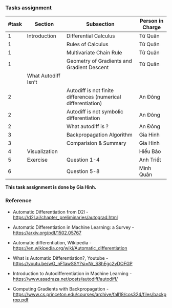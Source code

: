### Tasks assignment

| #task | Section             | Subsection                                                     | Person in Charge |
| ----- | ------------------- | -------------------------------------------------------------- | ---------------- |
| 1     | Introduction        | Differential Calculus                                          | Tử Quân          |
| 1     |                     | Rules of Calculus                                              | Tử Quân          |
| 1     |                     | Multivariate Chain Rule                                        | Tử Quân          |
| 1     |                     | Geometry of Gradients and Gradient Descent                     | Tử Quân          |
|       | What Autodiff Isn’t |                                                                |                  |
| 2     |                     | Autodiff is not finite differences (numerical differentiation) | An Đông          |
| 2     |                     | Autodiff is not symbolic differentiation                       | An Đông          |
| 2     |                     | What autodiff is ?                                             | An Đông          |
| 3     |                     | Backpropagation Algorithm                                      | Gia Hinh         |
| 3     |                     | Comparision & Summary                                          | Gia Hinh         |
| 4     | Visualization       |                                                                | Hiếu Bảo         |
| 5     | Exercise            | Question 1-4                                                   | Anh Triết        |
| 6     |                     | Question 5-8                                                   | Minh Quân        |

**This task assignment is done by Gia Hinh.**

### Reference
- Automatic Differentiation from D2l - https://d2l.ai/chapter_preliminaries/autograd.html

- Automatic Differentiation in Machine Learning: a Survey - https://arxiv.org/pdf/1502.05767

- Automatic differentiation, Wikipedia - https://en.wikipedia.org/wiki/Automatic_differentiation

- What is Automatic Differentiation?, Youtube - https://youtu.be/wG_nF1awSSY?si=Nr_S8hEgc2yDOFGP

- Introduction to Autodifferentiation in Machine Learning - https://www.asadraza.net/posts/autodiff/autodiff/

- Computing Gradients with Backpropagation - https://www.cs.princeton.edu/courses/archive/fall18/cos324/files/backprop.pdf


